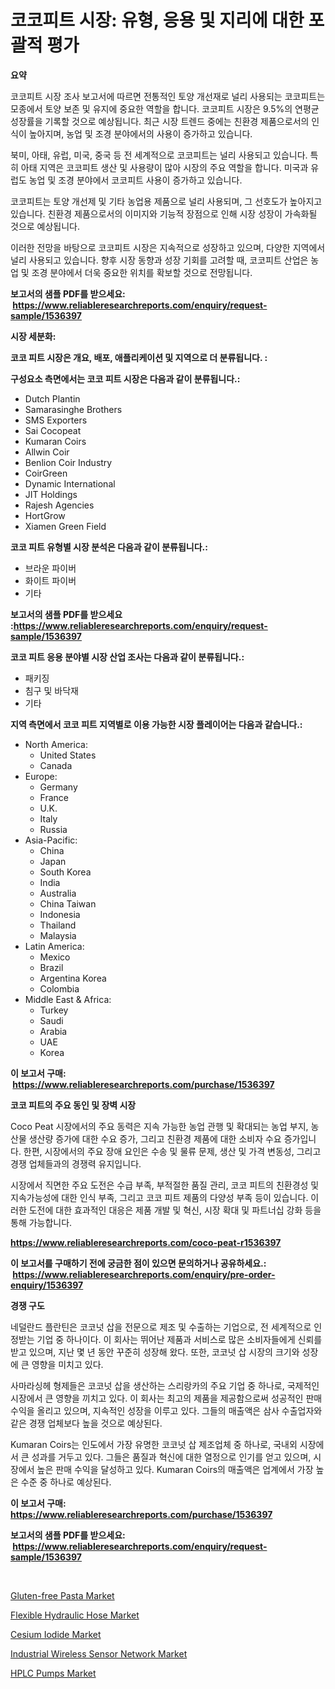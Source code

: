 <p><h1>코코피트 시장: 유형, 응용 및 지리에 대한 포괄적 평가</h1></p><p><strong>요약</strong></p>
<p><p>코코피트 시장 조사 보고서에 따르면 전통적인 토양 개선재로 널리 사용되는 코코피트는 모종에서 토양 보존 및 유지에 중요한 역할을 합니다. 코코피트 시장은 9.5%의 연평균 성장률을 기록할 것으로 예상됩니다. 최근 시장 트렌드 중에는 친환경 제품으로서의 인식이 높아지며, 농업 및 조경 분야에서의 사용이 증가하고 있습니다.</p><p>북미, 아태, 유럽, 미국, 중국 등 전 세계적으로 코코피트는 널리 사용되고 있습니다. 특히 아태 지역은 코코피트 생산 및 사용량이 많아 시장의 주요 역할을 합니다. 미국과 유럽도 농업 및 조경 분야에서 코코피트 사용이 증가하고 있습니다.</p><p>코코피트는 토양 개선제 및 기타 농업용 제품으로 널리 사용되며, 그 선호도가 높아지고 있습니다. 친환경 제품으로서의 이미지와 기능적 장점으로 인해 시장 성장이 가속화될 것으로 예상됩니다.</p><p>이러한 전망을 바탕으로 코코피트 시장은 지속적으로 성장하고 있으며, 다양한 지역에서 널리 사용되고 있습니다. 향후 시장 동향과 성장 기회를 고려할 때, 코코피트 산업은 농업 및 조경 분야에서 더욱 중요한 위치를 확보할 것으로 전망됩니다.</p></p>
<p><strong>보고서의 샘플 PDF를 받으세요: &nbsp;<a href="https://www.reliableresearchreports.com/enquiry/request-sample/1536397">https://www.reliableresearchreports.com/enquiry/request-sample/1536397</a></strong></p>
<p><strong>시장 세분화:</strong></p>
<p><strong> 코코 피트 시장은 개요, 배포, 애플리케이션 및 지역으로 더 분류됩니다. :</strong></p>
<p><strong>구성요소 측면에서는 코코 피트 시장은 다음과 같이 분류됩니다.:</strong></p>
<p><ul><li>Dutch Plantin</li><li>Samarasinghe Brothers</li><li>SMS Exporters</li><li>Sai Cocopeat</li><li>Kumaran Coirs</li><li>Allwin Coir</li><li>Benlion Coir Industry</li><li>CoirGreen</li><li>Dynamic International</li><li>JIT Holdings</li><li>Rajesh Agencies</li><li>HortGrow</li><li>Xiamen Green Field</li></ul></p>
<p><strong> 코코 피트 유형별 시장 분석은 다음과 같이 분류됩니다.:</strong></p>
<p><ul><li>브라운 파이버</li><li>화이트 파이버</li><li>기타</li></ul></p>
<p><strong>보고서의 샘플 PDF를 받으세요 :<a href="https://www.reliableresearchreports.com/enquiry/request-sample/1536397">https://www.reliableresearchreports.com/enquiry/request-sample/1536397</a></strong></p>
<p><strong> 코코 피트 응용 분야별 시장 산업 조사는 다음과 같이 분류됩니다.:</strong></p>
<p><ul><li>패키징</li><li>침구 및 바닥재</li><li>기타</li></ul></p>
<p><strong>지역 측면에서 코코 피트 지역별로 이용 가능한 시장 플레이어는 다음과 같습니다.:</strong></p>
<p><ul>
    <li>
        North America:
        <ul>
            <li>United States</li>
            <li>Canada</li>
        </ul>
    </li>
    <li>
        Europe:
        <ul>
            <li>Germany</li>
            <li>France</li>
            <li>U.K.</li>
            <li>Italy</li>
            <li>Russia</li>
        </ul>
    </li>
    <li>
        Asia-Pacific:
        <ul>
            <li>China</li>
            <li>Japan</li>
            <li>South Korea</li>
            <li>India</li>
            <li>Australia</li>
            <li>China Taiwan</li>
            <li>Indonesia</li>
            <li>Thailand</li>
            <li>Malaysia</li>
        </ul>
    </li>
    <li>
        Latin America:
        <ul>
            <li>Mexico</li>
            <li>Brazil</li>
            <li>Argentina Korea</li>
            <li>Colombia</li>
        </ul>
    </li>
    <li>
        Middle East & Africa:
        <ul>
            <li>Turkey</li>
            <li>Saudi</li>
            <li>Arabia</li>
            <li>UAE</li>
            <li>Korea</li>
        </ul>
    </li>
    </ul></p>
<p><strong>이 보고서 구매: &nbsp;<a href="https://www.reliableresearchreports.com/purchase/1536397">https://www.reliableresearchreports.com/purchase/1536397</a></strong></p>
<p><strong>코코 피트의 주요 동인 및 장벽 시장</strong></p>
<p><p>Coco Peat 시장에서의 주요 동력은 지속 가능한 농업 관행 및 확대되는 농업 부지, 농산물 생산량 증가에 대한 수요 증가, 그리고 친환경 제품에 대한 소비자 수요 증가입니다. 한편, 시장에서의 주요 장애 요인은 수송 및 물류 문제, 생산 및 가격 변동성, 그리고 경쟁 업체들과의 경쟁력 유지입니다.</p><p>시장에서 직면한 주요 도전은 수급 부족, 부적절한 품질 관리, 코코 피트의 친환경성 및 지속가능성에 대한 인식 부족, 그리고 코코 피트 제품의 다양성 부족 등이 있습니다. 이러한 도전에 대한 효과적인 대응은 제품 개발 및 혁신, 시장 확대 및 파트너십 강화 등을 통해 가능합니다.</p></p>
<p><strong><a href="https://www.reliableresearchreports.com/coco-peat-r1536397">https://www.reliableresearchreports.com/coco-peat-r1536397</a></strong></p>
<p><strong>이 보고서를 구매하기 전에 궁금한 점이 있으면 문의하거나 공유하세요.: &nbsp;<a href="https://www.reliableresearchreports.com/enquiry/pre-order-enquiry/1536397">https://www.reliableresearchreports.com/enquiry/pre-order-enquiry/1536397</a></strong></p>
<p><strong>경쟁 구도</strong></p>
<p><p>네덜란드 플란틴은 코코넛 삽을 전문으로 제조 및 수출하는 기업으로, 전 세계적으로 인정받는 기업 중 하나이다. 이 회사는 뛰어난 제품과 서비스로 많은 소비자들에게 신뢰를 받고 있으며, 지난 몇 년 동안 꾸준히 성장해 왔다. 또한, 코코넛 삽 시장의 크기와 성장에 큰 영향을 미치고 있다.</p><p>사마라싱헤 형제들은 코코넛 삽을 생산하는 스리랑카의 주요 기업 중 하나로, 국제적인 시장에서 큰 영향을 끼치고 있다. 이 회사는 최고의 제품을 제공함으로써 성공적인 판매 수익을 올리고 있으며, 지속적인 성장을 이루고 있다. 그들의 매출액은 삼사 수출업자와 같은 경쟁 업체보다 높을 것으로 예상된다.</p><p>Kumaran Coirs는 인도에서 가장 유명한 코코넛 삽 제조업체 중 하나로, 국내외 시장에서 큰 성과를 거두고 있다. 그들은 품질과 혁신에 대한 열정으로 인기를 얻고 있으며, 시장에서 높은 판매 수익을 달성하고 있다. Kumaran Coirs의 매출액은 업계에서 가장 높은 수준 중 하나로 예상된다.</p></p>
<p><strong>이 보고서 구매: &nbsp; <a href="https://www.reliableresearchreports.com/purchase/1536397">https://www.reliableresearchreports.com/purchase/1536397</a></strong></p>
<p><strong>보고서의 샘플 PDF를 받으세요: &nbsp;<a href="https://www.reliableresearchreports.com/enquiry/request-sample/1536397">https://www.reliableresearchreports.com/enquiry/request-sample/1536397</a></strong><strong></strong></p>
<p>&nbsp;</p>
<p><p><a href="https://github.com/gdfhhhj/Market-Research-Report-List-4/blob/main/gluten-free-pasta-market.md">Gluten-free Pasta Market</a></p><p><a href="https://spotless-saver-8fd.notion.site/Flexible-Hydraulic-Hose-Market-Size-and-Examines-its-Market-Scope-with-a-Primary-Focus-on-Growth-O-6281dc22b3d44e3a83ddd189a52cb02f">Flexible Hydraulic Hose Market</a></p><p><a href="https://issuu.com/reportprime-2/docs/cesium-iodide-market-size-2030.pptx">Cesium Iodide Market</a></p><p><a href="https://github.com/julyju69/Market-Research-Report-List-2/blob/main/industrial-wireless-sensor-network-market.md">Industrial Wireless Sensor Network Market</a></p><p><a href="https://view.publitas.com/reportprime-1/hplc-pumps-market-research-report-reveals-the-latest-trends-and-opportunities-of-this-market-for-period-from-2024-2031/">HPLC Pumps Market</a></p></p>